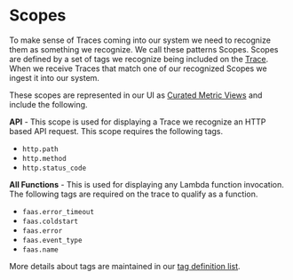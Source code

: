 <!--
title: Scopes
menuText: Scopes
description: Overview of concepts used on serevrless console. 
menuOrder: 4
-->

# Scopes
To make sense of Traces coming into our system we need to recognize them as
something we recognize. We call these patterns Scopes. Scopes are defined by a
set of tags we recognize being included on the [Trace](traces.md). When we
receive Traces that match one of our recognized Scopes we ingest it into our
system.


These scopes are represented in our UI as [Curated Metric Views](../using/metrics.md)
and include the following. 

**API** - This scope is used for displaying a Trace we recognize an HTTP based
API request. This scope requires the following tags.
- `http.path`
- `http.method`
- `http.status_code`

**All Functions** - This is used for displaying any Lambda function invocation.
The following tags are required on the trace to qualify as a function. 
- `faas.error_timeout`
- `faas.coldstart`
- `faas.error`
- `faas.event_type`
- `faas.name`

More details about tags are maintained in our [tag definition list](tags.md).
